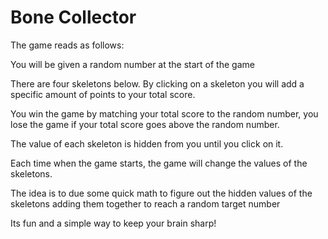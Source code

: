 # Bone Collector

The game reads as follows:

You will be given a random number at the start of the game

There are four skeletons below. By clicking on a skeleton you will add a specific amount of points to your total score.

You win the game by matching your total score to the random number, you lose the game if your total score goes above the random number.

The value of each skeleton is hidden from you until you click on it.


Each time when the game starts, the game will change the values of the skeletons.

The idea is to due some quick math to figure out the hidden values of the skeletons adding them together to reach a random target number

Its fun and a simple way to keep your brain sharp!
